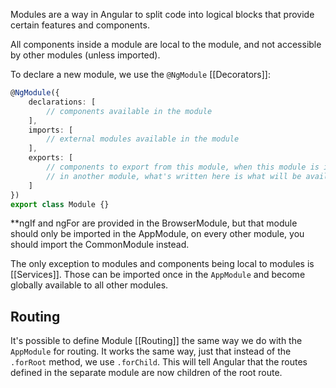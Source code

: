 Modules are a way in Angular to split code into logical blocks that provide certain features and components.

All components inside a module are local to the module, and not accessible by other modules (unless imported).

To declare a new module, we use the `@NgModule` [[Decorators]]:
```Typescript
@NgModule({
	declarations: [
		// components available in the module
	],
	imports: [
		// external modules available in the module
	],
	exports: [
		// components to export from this module, when this module is imported
		// in another module, what's written here is what will be available
	]
})
export class Module {}
```
**ngIf and ngFor are provided in the BrowserModule, but that module should only be imported in the AppModule, on every other module, you should import the CommonModule instead.

The only exception to modules and components being local to modules is [[Services]]. Those can be imported once in the `AppModule` and become globally available to all other modules.
## Routing
It's possible to define Module [[Routing]] the same way we do with the `AppModule` for routing.
It works the same way, just that instead of the `.forRoot` method, we use `.forChild`. This will tell Angular that the routes defined in the separate module are now children of the root route.
